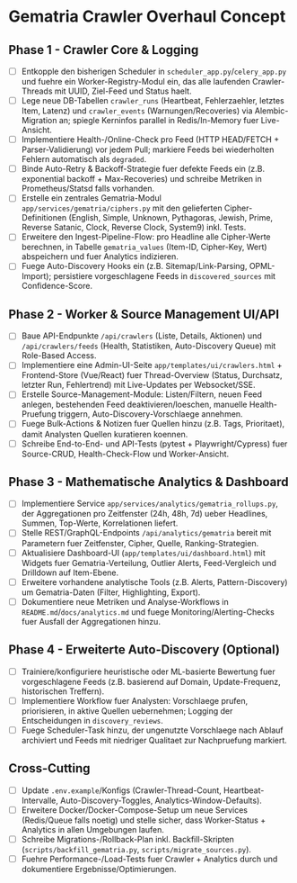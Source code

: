 ﻿# Gematria Crawler Overhaul Concept

## Phase 1 - Crawler Core & Logging
- [ ] Entkopple den bisherigen Scheduler in `scheduler_app.py`/`celery_app.py` und fuehre ein Worker-Registry-Modul ein, das alle laufenden Crawler-Threads mit UUID, Ziel-Feed und Status haelt.
- [ ] Lege neue DB-Tabellen `crawler_runs` (Heartbeat, Fehlerzaehler, letztes Item, Latenz) und `crawler_events` (Warnungen/Recoveries) via Alembic-Migration an; spiegle Kerninfos parallel in Redis/In-Memory fuer Live-Ansicht.
- [ ] Implementiere Health-/Online-Check pro Feed (HTTP HEAD/FETCH + Parser-Validierung) vor jedem Pull; markiere Feeds bei wiederholten Fehlern automatisch als `degraded`.
- [ ] Binde Auto-Retry & Backoff-Strategie fuer defekte Feeds ein (z.B. exponential backoff + Max-Recoveries) und schreibe Metriken in Prometheus/Statsd falls vorhanden.
- [ ] Erstelle ein zentrales Gematria-Modul `app/services/gematria/ciphers.py` mit den gelieferten Cipher-Definitionen (English, Simple, Unknown, Pythagoras, Jewish, Prime, Reverse Satanic, Clock, Reverse Clock, System9) inkl. Tests.
- [ ] Erweitere den Ingest-Pipeline-Flow: pro Headline alle Cipher-Werte berechnen, in Tabelle `gematria_values` (Item-ID, Cipher-Key, Wert) abspeichern und fuer Analytics indizieren.
- [ ] Fuege Auto-Discovery Hooks ein (z.B. Sitemap/Link-Parsing, OPML-Import); persistiere vorgeschlagene Feeds in `discovered_sources` mit Confidence-Score.

## Phase 2 - Worker & Source Management UI/API
- [ ] Baue API-Endpunkte `/api/crawlers` (Liste, Details, Aktionen) und `/api/crawlers/feeds` (Health, Statistiken, Auto-Discovery Queue) mit Role-Based Access.
- [ ] Implementiere eine Admin-UI-Seite `app/templates/ui/crawlers.html` + Frontend-Store (Vue/React) fuer Thread-Overview (Status, Durchsatz, letzter Run, Fehlertrend) mit Live-Updates per Websocket/SSE.
- [ ] Erstelle Source-Management-Module: Listen/Filtern, neuen Feed anlegen, bestehenden Feed deaktivieren/loeschen, manuelle Health-Pruefung triggern, Auto-Discovery-Vorschlaege annehmen.
- [ ] Fuege Bulk-Actions & Notizen fuer Quellen hinzu (z.B. Tags, Prioritaet), damit Analysten Quellen kuratieren koennen.
- [ ] Schreibe End-to-End- und API-Tests (pytest + Playwright/Cypress) fuer Source-CRUD, Health-Check-Flow und Worker-Ansicht.

## Phase 3 - Mathematische Analytics & Dashboard
- [ ] Implementiere Service `app/services/analytics/gematria_rollups.py`, der Aggregationen pro Zeitfenster (24h, 48h, 7d) ueber Headlines, Summen, Top-Werte, Korrelationen liefert.
- [ ] Stelle REST/GraphQL-Endpoints `/api/analytics/gematria` bereit mit Parametern fuer Zeitfenster, Cipher, Quelle, Ranking-Strategien.
- [ ] Aktualisiere Dashboard-UI (`app/templates/ui/dashboard.html`) mit Widgets fuer Gematria-Verteilung, Outlier Alerts, Feed-Vergleich und Drilldown auf Item-Ebene.
- [ ] Erweitere vorhandene analytische Tools (z.B. Alerts, Pattern-Discovery) um Gematria-Daten (Filter, Highlighting, Export).
- [ ] Dokumentiere neue Metriken und Analyse-Workflows in `README.md`/`docs/analytics.md` und fuege Monitoring/Alerting-Checks fuer Ausfall der Aggregationen hinzu.

## Phase 4 - Erweiterte Auto-Discovery (Optional)
- [ ] Trainiere/konfiguriere heuristische oder ML-basierte Bewertung fuer vorgeschlagene Feeds (z.B. basierend auf Domain, Update-Frequenz, historischen Treffern).
- [ ] Implementiere Workflow fuer Analysten: Vorschlaege prufen, priorisieren, in aktive Quellen uebernehmen; Logging der Entscheidungen in `discovery_reviews`.
- [ ] Fuege Scheduler-Task hinzu, der ungenutzte Vorschlaege nach Ablauf archiviert und Feeds mit niedriger Qualitaet zur Nachpruefung markiert.

## Cross-Cutting
- [ ] Update `.env.example`/Konfigs (Crawler-Thread-Count, Heartbeat-Intervalle, Auto-Discovery-Toggles, Analytics-Window-Defaults).
- [ ] Erweitere Docker/Docker-Compose-Setup um neue Services (Redis/Queue falls noetig) und stelle sicher, dass Worker-Status + Analytics in allen Umgebungen laufen.
- [ ] Schreibe Migrations-/Rollback-Plan inkl. Backfill-Skripten (`scripts/backfill_gematria.py`, `scripts/migrate_sources.py`).
- [ ] Fuehre Performance-/Load-Tests fuer Crawler + Analytics durch und dokumentiere Ergebnisse/Optimierungen.
